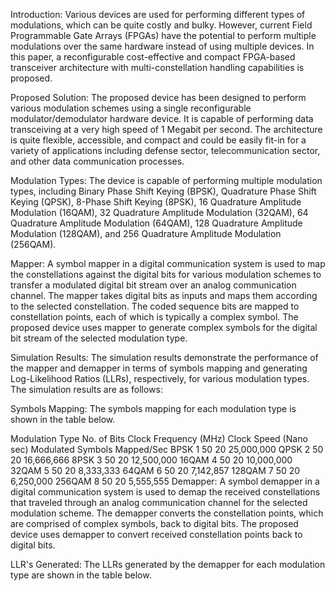 Introduction:
Various devices are used for performing different types of modulations, which can be quite costly and bulky. However, current Field Programmable Gate Arrays (FPGAs) have the potential to perform multiple modulations over the same hardware instead of using multiple devices. In this paper, a reconfigurable cost-effective and compact FPGA-based transceiver architecture with multi-constellation handling capabilities is proposed.

Proposed Solution:
The proposed device has been designed to perform various modulation schemes using a single reconfigurable modulator/demodulator hardware device. It is capable of performing data transceiving at a very high speed of 1 Megabit per second. The architecture is quite flexible, accessible, and compact and could be easily fit-in for a variety of applications including defense sector, telecommunication sector, and other data communication processes.

Modulation Types:
The device is capable of performing multiple modulation types, including Binary Phase Shift Keying (BPSK), Quadrature Phase Shift Keying (QPSK), 8-Phase Shift Keying (8PSK), 16 Quadrature Amplitude Modulation (16QAM), 32 Quadrature Amplitude Modulation (32QAM), 64 Quadrature Amplitude Modulation (64QAM), 128 Quadrature Amplitude Modulation (128QAM), and 256 Quadrature Amplitude Modulation (256QAM).

Mapper:
A symbol mapper in a digital communication system is used to map the constellations against the digital bits for various modulation schemes to transfer a modulated digital bit stream over an analog communication channel. The mapper takes digital bits as inputs and maps them according to the selected constellation. The coded sequence bits are mapped to constellation points, each of which is typically a complex symbol. The proposed device uses mapper to generate complex symbols for the digital bit stream of the selected modulation type.

Simulation Results:
The simulation results demonstrate the performance of the mapper and demapper in terms of symbols mapping and generating Log-Likelihood Ratios (LLRs), respectively, for various modulation types. The simulation results are as follows:

Symbols Mapping:
The symbols mapping for each modulation type is shown in the table below.

Modulation Type	No. of Bits	Clock Frequency (MHz)	Clock Speed (Nano sec)	Modulated Symbols Mapped/Sec
BPSK	1	50	20	25,000,000
QPSK	2	50	20	16,666,666
8PSK	3	50	20	12,500,000
16QAM	4	50	20	10,000,000
32QAM	5	50	20	8,333,333
64QAM	6	50	20	7,142,857
128QAM	7	50	20	6,250,000
256QAM	8	50	20	5,555,555
Demapper:
A symbol demapper in a digital communication system is used to demap the received constellations that traveled through an analog communication channel for the selected modulation scheme. The demapper converts the constellation points, which are comprised of complex symbols, back to digital bits. The proposed device uses demapper to convert received constellation points back to digital bits.

LLR's Generated:
The LLRs generated by the demapper for each modulation type are shown in the table below.
